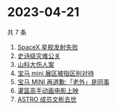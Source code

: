 # 2023-04-21

共 7 条

<!-- BEGIN ZHIHUSEARCH -->
<!-- 最后更新时间 Fri Apr 21 2023 15:11:16 GMT+0800 (China Standard Time) -->
1. [SpaceX 星舰发射失败](https://www.zhihu.com/search?q=SpaceX%20星舰发射失败)
1. [史诗级灾难公关](https://www.zhihu.com/search?q=史诗级灾难公关)
1. [山科大伤人案](https://www.zhihu.com/search?q=山科大伤人案)
1. [宝马 mini 展区被指区别对待](https://www.zhihu.com/search?q=宝马%20mini%20展区被指区别对待)
1. [宝马 MINI 再道歉:「老外」是同事](https://www.zhihu.com/search?q=宝马%20MINI%20再道歉:「老外」是同事)
1. [灌篮高手动画电影上映](https://www.zhihu.com/search?q=灌篮高手动画电影上映)
1. [ASTRO 成员文彬去世](https://www.zhihu.com/search?q=ASTRO%20成员文彬去世)
<!-- END ZHIHUSEARCH -->
